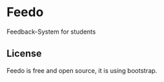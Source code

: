 # Feedo
Feedback-System for students

## License

Feedo is free and open source, it is using bootstrap.